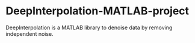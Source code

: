 # DeepInterpolation-MATLAB-project
DeepInterpolation is a MATLAB library to denoise data by removing independent noise.
